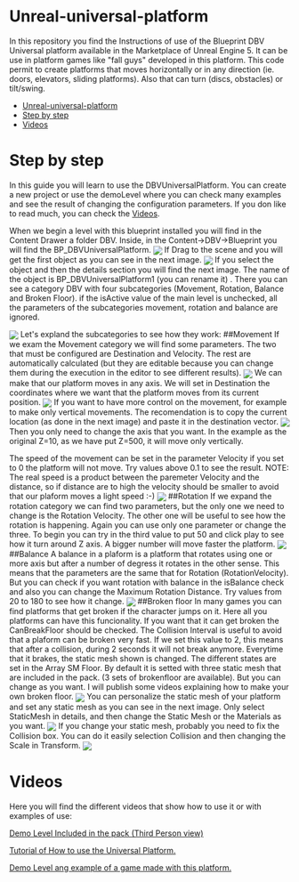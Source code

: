 # Unreal-universal-platform
In this repository you find  the Instructions of use of the Blueprint DBV Universal platform available in the Marketplace of Unreal Engine 5. It can be use in platform games like "fall guys" developed in this platform. This code permit to create platforms that moves horizontally or in any direction (ie. doors, elevators, sliding platforms). Also that can turn (discs, obstacles)  or tilt/swing. 

- [Unreal-universal-platform](#unreal-universal-platform)
- [Step by step](#step-by-step)
- [Videos](#videos)

# Step by step

In this guide you will learn to use the DBVUniversalPlatform. You can create a new project or use the demoLevel where you can check many examples and see the result of changing the configuration parameters. If you don like to read much, you can check the [Videos](#videos).

When we begin a level with this blueprint installed you will find in the Content Drawer a folder DBV. Inside, in the Content->DBV->Blueprint you will find the BP_DBVUniversalPlatform. 
<img src="Imagenes/1.SelectBlueprint.png" align="center" />
 If Drag to the scene and you will get the first object as you can see in the next image.
 <img src="Imagenes/1.DragBlueprint.png" align="center" />
If you select the object and then the details section you will find the next image. The name of the object is BP_DBVUniversalPlatform1 (you can rename it) . There you can see a category DBV with four subcategories (Movement, Rotation, Balance and Broken Floor). if the isActive value of the main level is unchecked, all the parameters of the subcategories movement, rotation and balance are ignored.




<img src="Imagenes/3.Details1.png" align="center" />
Let's expland the subcategories to see how they work:
##Movement
If we exam the Movement category we will find some parameters. The two that must be configured are Destination and Velocity. The rest are automatically calculated (but they are editable because you can change them during the execution in the editor to see different results).
<img src="Imagenes/4.Movement.png" align="center" />
We can make that our platform moves in any axis. We will set in Destination the coordinates where we want that the platform moves from its current position. 
<img src="Imagenes/4.Movement%202.png" align="center" />
If you want to have more control on the movement, for example to make only vertical movements. The recomendation is to copy the current location (as done in the next image) and paste it in the destination vector. 
<img src="Imagenes/4.Movement%203.png" align="center" />
Then you only need to change the axis that you want. In the example as the original Z=10, as we have put Z=500, it will move only vertically.

The speed of the movement can be set in the parameter Velocity if you set to 0 the platform will not move. Try values above 0.1 to see the result. 
NOTE: The real speed is a product between the paremeter Velocity and the distance, so if distance are to high the velocity should be smaller to avoid that our plaform moves a light speed :-)
<img src="Imagenes/4.Movement%204.png" align="center" />
##Rotation
If we expand the rotation category we can find two parameters, but the only one we need to change is the Rotation Velocity. The other one will be useful to see how the rotation is happening.
Again you can use only one parameter or change the three. To begin you can try in the third value to put 50 and click play to see how it turn around Z axis. A bigger number will move faster the platform.
<img src="Imagenes/5.Rotation.png" align="center" />
##Balance
A balance in a plaform is a platform that rotates using one or more axis but after a number of degress it rotates in the other sense. 
This means that the parameters are the same that for Rotation (RotationVelocity). But you can check if you want rotation with balance in the isBalance check and also you can change the Maximum Rotation Distance. Try values from 20 to 180 to see how it change. 
<img src="Imagenes/6.Balance.png" align="center" />
##Broken floor
In many games you can find platforms that get broken if the character jumps on it. Here all you platforms can have this funcionality. If you want that it can get broken the CanBreakFloor should be checked. The Collision Interval is useful to avoid that a plaform can be broken very fast. If we set this value to 2, this means that after a collision, during 2 seconds it will not break anymore.
Everytime that it brakes, the static mesh shown is changed. The different states are set in the Array SM Floor. By default it is setted with three static mesh that are included in the pack. (3 sets of brokenfloor are available). But you can change as you want. I will publish some videos explaining how to make your own broken floor.
<img src="Imagenes/7.brokenfloor.png" align="center" />
You can personalize the static mesh of your platform and set any static mesh as you can see in the next image. Only select StaticMesh in details, and then change the Static Mesh or the Materials as you want.
<img src="Imagenes/8.staticmesh.png" align="center" />
If you change your static mesh, probably you need to fix the Collision box. You can do it easily selection Collision and then changing the Scale in Transform.
<img src="Imagenes/9.colision.png" align="center" />

# Videos

Here you will find the different videos that show how to use it or with examples of use: 

[Demo Level Included in the pack (Third Person view)]( https://youtu.be/PTT5V5t6F9A)

[Tutorial of How to use the Universal Platform.](https://youtu.be/_AtmbjfpMsM)

[Demo Level ang example of a game made with this platform.](https://youtu.be/j6-svHHZjA8)

